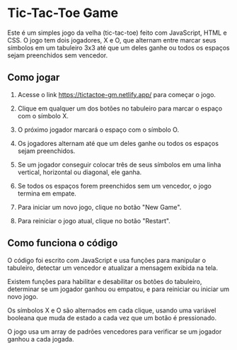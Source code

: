 # Tic-Tac-Toe Game
Este é um simples jogo da velha (tic-tac-toe) feito com JavaScript, HTML e CSS. O jogo tem dois jogadores, X e O, que alternam entre marcar seus símbolos em um tabuleiro 3x3 até que um deles ganhe ou todos os espaços sejam preenchidos sem vencedor.

## Como jogar

1. Acesse o link https://tictactoe-gm.netlify.app/ para começar o jogo.

2. Clique em qualquer um dos botões no tabuleiro para marcar o espaço com o símbolo X.

3. O próximo jogador marcará o espaço com o símbolo O.

4. Os jogadores alternam até que um deles ganhe ou todos os espaços sejam preenchidos.

5. Se um jogador conseguir colocar três de seus símbolos em uma linha vertical, horizontal ou diagonal, ele ganha.

6. Se todos os espaços forem preenchidos sem um vencedor, o jogo termina em empate.

7. Para iniciar um novo jogo, clique no botão "New Game".

8. Para reiniciar o jogo atual, clique no botão "Restart".

## Como funciona o código

O código foi escrito com JavaScript e usa funções para manipular o tabuleiro, detectar um vencedor e atualizar a mensagem exibida na tela.

Existem funções para habilitar e desabilitar os botões do tabuleiro, determinar se um jogador ganhou ou empatou, e para reiniciar ou iniciar um novo jogo.

Os símbolos X e O são alternados em cada clique, usando uma variável booleana que muda de estado a cada vez que um botão é pressionado.

O jogo usa um array de padrões vencedores para verificar se um jogador ganhou a cada jogada.


